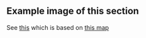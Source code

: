 ## Example image of this section
See [this](https://github.com/sourcehold/sourcehold-maps/tree/master/resources/example_section_images/1002.png)
which is based on [this map](https://github.com/sourcehold/sourcehold-maps/tree/master/resources/example_section_images/example.sav)